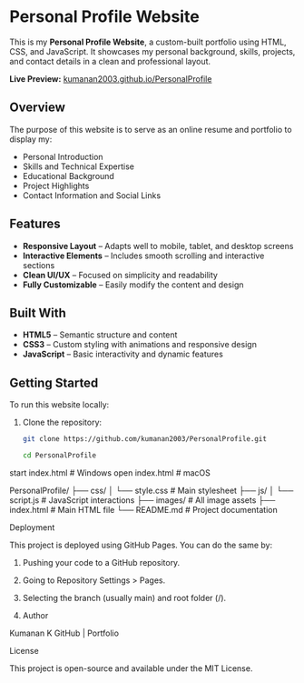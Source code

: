 # Personal Profile Website

This is my **Personal Profile Website**, a custom-built portfolio using HTML, CSS, and JavaScript. It showcases my personal background, skills, projects, and contact details in a clean and professional layout.

**Live Preview:** [kumanan2003.github.io/PersonalProfile](https://kumanan2003.github.io/PersonalProfile/)

## Overview

The purpose of this website is to serve as an online resume and portfolio to display my:

- Personal Introduction
- Skills and Technical Expertise
- Educational Background
- Project Highlights
- Contact Information and Social Links

## Features

- **Responsive Layout** – Adapts well to mobile, tablet, and desktop screens
- **Interactive Elements** – Includes smooth scrolling and interactive sections
- **Clean UI/UX** – Focused on simplicity and readability
- **Fully Customizable** – Easily modify the content and design

## Built With

- **HTML5** – Semantic structure and content
- **CSS3** – Custom styling with animations and responsive design
- **JavaScript** – Basic interactivity and dynamic features

## Getting Started

To run this website locally:

1. Clone the repository:
   ```bash
   git clone https://github.com/kumanan2003/PersonalProfile.git

   cd PersonalProfile
start index.html  # Windows
open index.html   # macOS

PersonalProfile/
├── css/
│   └── style.css        # Main stylesheet
├── js/
│   └── script.js        # JavaScript interactions
├── images/              # All image assets
├── index.html           # Main HTML file
└── README.md            # Project documentation


Deployment

This project is deployed using GitHub Pages. You can do the same by:

1. Pushing your code to a GitHub repository.


2. Going to Repository Settings > Pages.


3. Selecting the branch (usually main) and root folder (/).

4. Author

Kumanan K
GitHub | Portfolio

License

This project is open-source and available under the MIT License.
